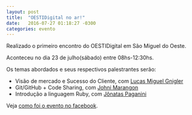 ```yaml
---
layout: post
title:  "OESTIDigital no ar!"
date:   2016-07-27 01:18:27 -0300
categories: evento
---
```


Realizado o primeiro encontro do OESTIDigital em São Miguel do Oeste.

Aconteceu no dia 23 de julho(sábado) entre 08hs-12:30hs.

Os temas abordados e seus respectivos palestrantes serão:

* Visão de mercado e Sucesso do Cliente, com [Lucas Miguel Gnigler](www.lucasmiguel.com)
* Git/GitHub + Code Sharing, com [Johni Marangon](http://www.johnidouglas.com.br/)
* Introdução a linguagem Ruby, com [Jônatas Paganini](http://ideia.me)

Veja [como foi o evento no facebook](https://www.facebook.com/events/1057873537642001/).

